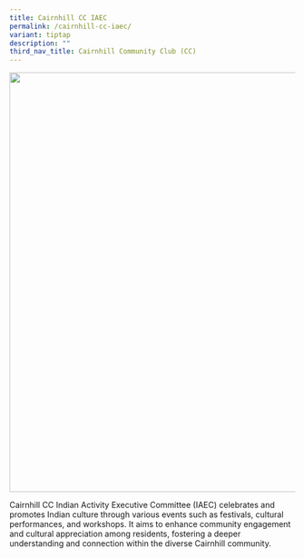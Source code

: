 ```yaml
---
title: Cairnhill CC IAEC
permalink: /cairnhill-cc-iaec/
variant: tiptap
description: ""
third_nav_title: Cairnhill Community Club (CC)
---
```

<div class="isomer-image-wrapper">
<img style="width: 740px; color: rgb(0, 0, 0); font-family: system-ui, -apple-system, &quot;system-ui&quot;, &quot;Segoe UI&quot;, Roboto, Oxygen, Ubuntu, Cantarell, &quot;Open Sans&quot;, &quot;Helvetica Neue&quot;, sans-serif; font-size: medium; font-style: normal; font-variant-ligatures: normal; font-variant-caps: normal; font-weight: 400; letter-spacing: normal; orphans: 2; text-align: start; text-indent: 0px; text-transform: none; widows: 2; word-spacing: 0px; -webkit-text-stroke-width: 0px; white-space: normal; text-decoration-thickness: initial; text-decoration-style: initial; text-decoration-color: initial;" height="auto" width="100%" src="https://moca.sgp1.cdn.digitaloceanspaces.com/Our%20Communities/64f705546253086f20e45e7e_25%2520%2526%252026%2520July%25202022(4).webp">
</div>
<p>Cairnhill CC Indian Activity Executive Committee (IAEC) celebrates and
promotes Indian culture through various events such as festivals, cultural
performances, and workshops. It aims to enhance community engagement and
cultural appreciation among residents, fostering a deeper understanding
and connection within the diverse Cairnhill community.</p>